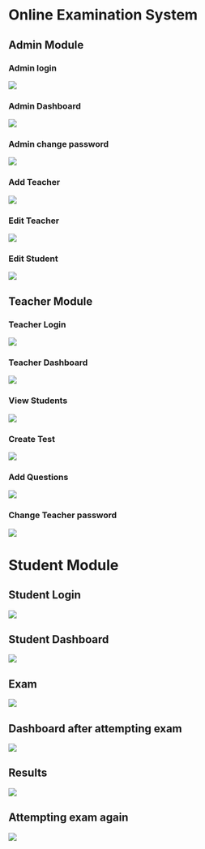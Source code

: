 <h1> Online Examination System</h1>
<h2> Admin Module</h2>
<h3> Admin login </h3>
<img src="Admin screenshots/Screenshot (4).png"</img>
<h3> Admin Dashboard </h3>
<img src="Admin screenshots/Screenshot (5).png" </img>
<h3> Admin change password </h3>
<img src="Admin screenshots/Screenshot (9).png"</img>
<h3>  Add Teacher </h3>
<img src="Admin screenshots/Screenshot (6).png"</img>
<h3> Edit Teacher </h3>
<img src="Admin screenshots/Screenshot (10).png"</img>
<h3> Edit Student </h3>
<img src="Admin screenshots/Screenshot (11).png"</img>
<h2> Teacher Module </h2>
<h3> Teacher Login </h3>
<img src="Teacher screenshots/Screenshot (12).png"</img>
<h3> Teacher Dashboard </h3>
<img src="Teacher screenshots/Screenshot (13).png"</img>

<h3> View Students </h3>
<img src="Teacher screenshots/Screenshot (14).png"</img>

<h3> Create Test </h3>
<img src="Teacher screenshots/Screenshot (15).png"</img>
<h3> Add Questions</h3>
<img src="Teacher screenshots/Screenshot (16).png"</img>
<h3> Change Teacher password</h3>
<img src="Teacher screenshots/Screenshot (17).png"</img>
<h1> Student Module </h1>
<h2> Student Login </h2>
<img src="student screenchots/Screenshot (18).png"</img>
<h2>Student Dashboard </h2>
<img src="student screenchots/Screenshot (19).png"</img>
<h2> Exam </h2>
<img src="student screenchots/Screenshot (20).png"</img>
<h2> Dashboard after attempting exam </h2>
<img src="student screenchots/Screenshot (21).png"</img>
<h2> Results </h2>
<img src="student screenchots/Screenshot (22).png"</img>
<h2> Attempting exam again </h2>
<img src="student screenchots/Screenshot (23).png"</img>


